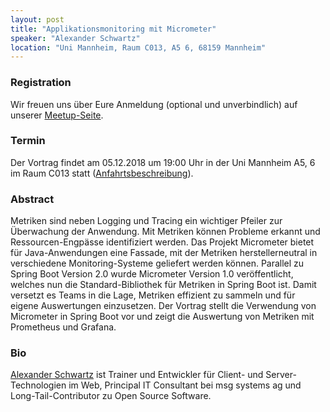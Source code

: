 ```yaml
---
layout: post
title: "Applikationsmonitoring mit Micrometer"
speaker: "Alexander Schwartz"
location: "Uni Mannheim, Raum C013, A5 6, 68159 Mannheim"
---
```


### Registration

Wir freuen uns über Eure Anmeldung (optional und unverbindlich) auf unserer [Meetup-Seite](https://www.meetup.com/de-DE/mannheim-java-usergroup/events/256141274).

### Termin

Der Vortrag findet am 05.12.2018 um 19:00 Uhr in der Uni Mannheim A5, 6 im Raum C013 statt ([Anfahrtsbeschreibung](/getting-there)).

### Abstract

Metriken sind neben Logging und Tracing ein wichtiger Pfeiler zur Überwachung der Anwendung. Mit Metriken können Probleme erkannt und Ressourcen-Engpässe identifiziert werden. Das Projekt Micrometer bietet für Java-Anwendungen eine Fassade, mit der Metriken herstellerneutral in verschiedene Monitoring-Systeme geliefert werden können. Parallel zu Spring Boot Version 2.0 wurde Micrometer Version 1.0 veröffentlicht, welches nun die Standard-Bibliothek für Metriken in Spring Boot ist. Damit versetzt es Teams in die Lage, Metriken effizient zu sammeln und für eigene Auswertungen einzusetzen. Der Vortrag stellt die Verwendung von Micrometer in Spring Boot vor und zeigt die Auswertung von Metriken mit Prometheus und Grafana.

### Bio

[Alexander Schwartz](https://twitter.com/ahus1de) ist Trainer und Entwickler für Client- und Server-Technologien im Web, Principal IT Consultant bei msg systems ag und Long-Tail-Contributor zu Open Source Software.
